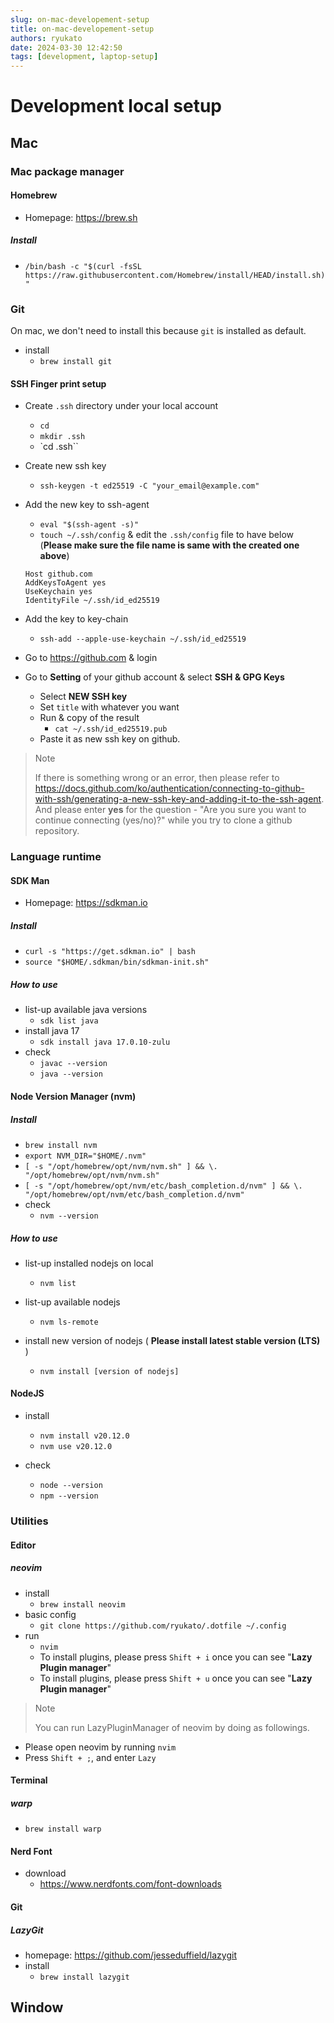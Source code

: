 ```yaml
---
slug: on-mac-developement-setup 
title: on-mac-developement-setup 
authors: ryukato
date: 2024-03-30 12:42:50
tags: [development, laptop-setup]
---
```


<!-- truncate -->


# Development local setup
## Mac
### Mac package manager
#### Homebrew
* Homepage: https://brew.sh
##### Install
* `/bin/bash -c "$(curl -fsSL https://raw.githubusercontent.com/Homebrew/install/HEAD/install.sh)"`

### Git
On mac, we don't need to install this because `git` is installed as default.
* install
  * `brew install git`

#### SSH Finger print setup
* Create `.ssh` directory under your local account
  * `cd`
  * `mkdir .ssh`
  * `cd .ssh``
* Create new ssh key
  * `ssh-keygen -t ed25519 -C "your_email@example.com"`
 
* Add the new key to ssh-agent
  * `eval "$(ssh-agent -s)"`
  * `touch ~/.ssh/config` & edit the `.ssh/config` file to have below (**Please make sure the file name is same with the created one above**)
  ```
  Host github.com
  AddKeysToAgent yes
  UseKeychain yes
  IdentityFile ~/.ssh/id_ed25519
  ```
* Add the key to key-chain
  * `ssh-add --apple-use-keychain ~/.ssh/id_ed25519`
* Go to https://github.com & login
* Go to **Setting** of your github account & select **SSH & GPG Keys**
  * Select **NEW SSH key**
  * Set `title` with whatever you want
  * Run & copy of the result
    * `cat ~/.ssh/id_ed25519.pub`
  * Paste it as new ssh key on github.


> Note
> 
> If there is something wrong or an error, then please refer to https://docs.github.com/ko/authentication/connecting-to-github-with-ssh/generating-a-new-ssh-key-and-adding-it-to-the-ssh-agent.
> And please enter **yes** for the question - "Are you sure you want to continue connecting (yes/no)?" while you try to clone a github repository.


### Language runtime
#### SDK Man
* Homepage: https://sdkman.io

##### Install
* `curl -s "https://get.sdkman.io" | bash`
* `source "$HOME/.sdkman/bin/sdkman-init.sh"`
##### How to use
* list-up available java versions
  * `sdk list java`
* install java 17
  * `sdk install java 17.0.10-zulu`
* check
  * `javac --version`
  * `java --version`

#### Node Version Manager (nvm)
##### Install
* `brew install nvm`
* `export NVM_DIR="$HOME/.nvm"`
* `[ -s "/opt/homebrew/opt/nvm/nvm.sh" ] && \. "/opt/homebrew/opt/nvm/nvm.sh"`
* `[ -s "/opt/homebrew/opt/nvm/etc/bash_completion.d/nvm" ] && \. "/opt/homebrew/opt/nvm/etc/bash_completion.d/nvm"`
* check
  * `nvm --version`
##### How to use
* list-up installed nodejs on local 
  * `nvm list`

* list-up available nodejs 
  * `nvm ls-remote`

* install new version of nodejs ( **Please install latest stable version (LTS)** )
  * `nvm install [version of nodejs]`

#### NodeJS
* install
  * `nvm install v20.12.0`
  * `nvm use v20.12.0`

* check
  * `node --version`
  * `npm --version`

### Utilities
#### Editor
##### neovim
* install
  * `brew install neovim`
* basic config
  * `git clone https://github.com/ryukato/.dotfile ~/.config`
* run 
  * `nvim`
  * To install plugins, please press `Shift + i` once you can see "**Lazy Plugin manager**"
  * To install plugins, please press `Shift + u` once you can see "**Lazy Plugin manager**"

> Note
> 
> You can run LazyPluginManager of neovim by doing as followings.
* Please open neovim by running `nvim`
* Press `Shift + ;`, and enter `Lazy`


#### Terminal
##### warp
* `brew install warp`

#### Nerd Font
* download
  * https://www.nerdfonts.com/font-downloads

#### Git
##### LazyGit
* homepage: https://github.com/jesseduffield/lazygit
* install
  * `brew install lazygit`

## Window
